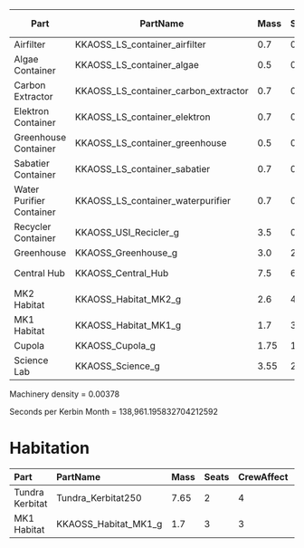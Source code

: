 | Part                     | PartName                             | Mass | Seats | Months | Multiplier | EC/s         | Recycler % |
|--------------------------|--------------------------------------|------|-------|--------|------------|--------------|------------|
| Airfilter                | KKAOSS_LS_container_airfilter        | 0.7  | 0     | n/a    | n/a        | n/a          | n/a        |
| Algae Container          | KKAOSS_LS_container_algae            | 0.5  | 0     | n/a    | n/a        | n/a          | n/a        |
| Carbon Extractor         | KKAOSS_LS_container_carbon_extractor | 0.7  | 0     | n/a    | n/a        | n/a          | n/a        |
| Elektron Container       | KKAOSS_LS_container_elektron         | 0.7  | 0     | n/a    | n/a        | n/a          | n/a        |
| Greenhouse Container     | KKAOSS_LS_container_greenhouse       | 0.5  | 0     | n/a    | n/a        | n/a          | n/a        |
| Sabatier Container       | KKAOSS_LS_container_sabatier         | 0.7  | 0     | n/a    | n/a        | n/a          | n/a        |
| Water Purifier Container | KKAOSS_LS_container_waterpurifier    | 0.7  | 0     | n/a    | n/a        | n/a          | n/a        |
| Recycler Container       | KKAOSS_USI_Recicler_g                | 3.5  | 0     | n/a    | n/a        | 6            | 70/6       |
| Greenhouse               | KKAOSS_Greenhouse_g                  | 3.0  | 2     | 0      | 1.3/2      | 0.525:1      | 35/4       |
| Central Hub              | KKAOSS_Central_Hub                   | 7.5  | 6     | 60/6   | 0          | 0.925:(5/15) | 70/8(90/8) |
| MK2 Habitat              | KKAOSS_Habitat_MK2_g                 | 2.6  | 4     | 30/4   | 1/4        | 0.7          | n/a        |
| MK1 Habitat              | KKAOSS_Habitat_MK1_g                 | 1.7  | 3     | 20/3   | 0          | 0.45         | n/a        |
| Cupola                   | KKAOSS_Cupola_g                      | 1.75 | 1     | 0      | 2/2        | 0.09         | n/a        |
| Science Lab              | KKAOSS_Science_g                     | 3.55 | 2     | 0      | 1.25       | :1.2         | 50/5       |

Machinery density = 0.00378

Seconds per Kerbin Month = 138,961.195832704212592

# Habitation

| Part | PartName | Mass | Seats | CrewAffect | Months | Multiplier | EC/s | Machinery | Machinery/s |
|:-----|:---------|------|-------|------------|--------|------------|------|-----------|-------------|
| Tundra Kerbitat | Tundra_Kerbitat250 | 7.65 | 2 | 4 | 18.5 | 0 | 0.4625 | 0 | 0 |
| MK1 Habitat | KKAOSS_Habitat_MK1_g | 1.7 | 3 | 3 | 10 | 0 | 0.45 | 550 | 0.004 |
